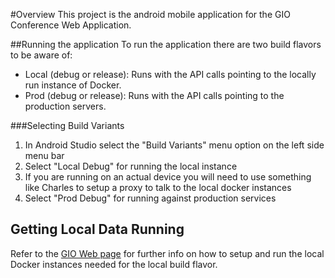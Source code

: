 #Overview
This project is the android mobile application for the GIO Conference Web Application.

##Running the application
To run the application there are two build flavors to be aware of:

- Local (debug or release):  Runs with the API calls pointing to the locally run instance of Docker.
- Prod (debug or release): Runs with the API calls pointing to the production servers.

###Selecting Build Variants
1. In Android Studio select the "Build Variants" menu option on the left side menu bar
2. Select "Local Debug" for running the local instance
  1. If you are running on an actual device you will need to use something like Charles to setup a proxy to talk to the local docker instances
3. Select "Prod Debug" for running against production services

## Getting Local Data Running
Refer to the [GIO Web page](https://github.com/GDG-Grand-Rapids/gio_web) for further info on how to 
setup and run the local Docker instances needed for the local build flavor.




